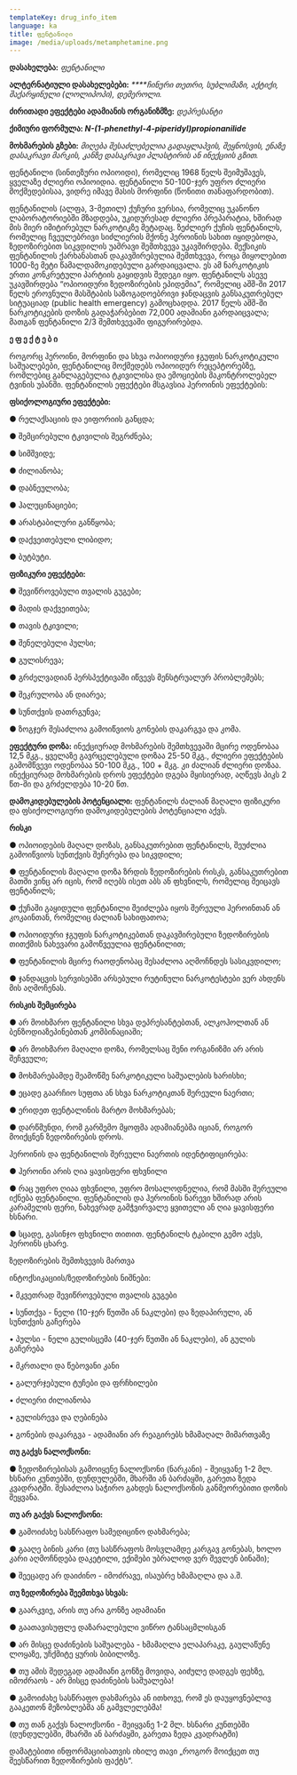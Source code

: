```yaml
---
templateKey: drug_info_item
language: ka
title: ფენტანილი
image: /media/uploads/metamphetamine.png
---
```

**დასახელება:** _ფენტანილი_

**ალტერნატიული დასახელებები:** _****ჩინური თეთრი,  სუბლიმაზი, აქტიქი, შაქარყინული (ლოლიპოპი), დემეროლი._

**ძირითადი ეფექტები ადამიანის ორგანიზმზე:** _დეპრესანტი_

**ქიმიური ფორმულა: _N-(1-phenethyl-4-piperidyl)propionanilide_**

**მოხმარების გზები:** _მიღება შესაძლებელია გადაყლაპვის, შეყნოსვის, ენაზე დასაკრავი მარკის, კანზე დასაკრავი პლასტირის ან ინექციის გზით._

ფენტანილი (სინთეზური ოპიოიდი), რომელიც 1968 წელს შეიმუშავეს, ყველაზე ძლიერი ოპიოიდია. ფენტანილი 50-100-ჯერ უფრო ძლიერი მოქმედებისაა, ვიდრე იმავე მასის მორფინი (წონითი თანაფარდობით). 

ფენტანილის (ალფა, 3-მეთილ) ქუჩური ვერსია, რომელიც უკანონო ლაბორატორიებში მზადდება, უკიდურესად ძლიერი პრეპარატია, ხშირად მის მიერ იმიტირებულ ნარკოტიკზე მეტადაც. ზეძლიერ ქუჩის ფენტანილს, რომელიც ჩვეულებრივი სიძლიერის მქონე ჰეროინის სახით იყიდებოდა, ზედოზირებით სიკვდილის უამრავი შემთხვევა უკავშირდება. მექსიკის ფენტანილის ქარხანასთან დაკავშირებულია შემთხვევა, როცა მიყოლებით 1000-ზე მეტი წამალდამოკიდებული გარდაიცვალა. ეს ამ ნარკოტიკის ერთი კონკრეტული პარტიის გაყიდვის შედეგი იყო. ფენტანილს ასევე უკავშირდება “ოპიოიდური ზედოზირების ეპიდემია”, რომელიც აშშ-ში 2017 წელს ეროვნული მასშტაბის საზოგადოებრივი ჯანდაცვის განსაკუთრებულ სიტუაციად (public health emergency) გამოცხადდა. 2017 წელს აშშ-ში ნარკოტიკების დოზის გადაჭარბებით 72,000 ადამიანი გარდაიცვალა; მათგან ფენტანილი 2/3 შემთხვევაში ფიგურირებდა.

**ე ფ ე ქ ტ ე ბ ი**

როგორც ჰეროინი, მორფინი და სხვა ოპიოიდური ჯგუფის ნარკოტიკული საშუალებები, ფენტანილიც მოქმედებს ოპიოიდურ რეცეპტორებზე, რომლებიც განლაგებულია ტკივილისა და ემოციების მაკონტროლებელ ტვინის უბანში. ფენტანილის ეფექტები მსგავსია ჰეროინის ეფექტების:

**ფსიქოლოგიური ეფექტები:**

●	რელაქსაციის და ეიფორიის განცდა;

●	შემცირებული ტკივილის შეგრძნება;

●	სიმშვიდე;

●	ძილიანობა;

●	დაბნეულობა;

●	ჰალუცინაციები;

●	არასტაბილური განწყობა;

●	დაქვეითებული ლიბიდო;

●	ბუტბუტი.

**ფიზიკური ეფექტები:**

●	შევიწროვებული თვალის გუგები;

●	მადის დაქვეითება;

●	თავის ტკივილი;

●	შენელებული პულსი;

●	გულისრევა;

●	გრძელვადიან პერსპექტივაში იწვევს მენსტრუალურ პრობლემებს;

●	შეკრულობა ან დიარეა;

●	სუნთქვის დათრგუნვა;

●	ზოგჯერ შესაძლოა გამოიწვიოს  გონების დაკარგვა და კომა.

**ეფექტური დოზა:** ინექციურად მოხმარების შემთხვევაში მცირე ოდენობაა 12,5 მკგ.,  ყველაზე გავრცელებული დოზაა 25-50 მკგ., ძლიერი ეფექტების გამომწვევი ოდენობაა 50-100 მკგ., 100 + მკგ. კი ძალიან ძლიერი დოზაა. ინექციურად მოხმარების დროს ეფექტები დგება მყისიერად, აღწევს პიკს 2 წთ-ში და გრძელდება 10-20 წთ. 

**დამოკიდებულების პოტენციალი:** ფენტანილს ძალიან მაღალი ფიზიკური და ფსიქოლოგიური დამოკიდებულების პოტენციალი აქვს. 

**რისკი**

●	ოპიოიდების მაღალ დოზას, განსაკუთრებით ფენტანილს, შეუძლია გამოიწვიოს სუნთქვის შეჩერება და სიკვდილი;

●	ფენტანილის მაღალი დოზა ზრდის ზედოზირების რისკს, განსაკუთრებით მათში ვინც არ იცის, რომ იღებს ისეთ აბს ან ფხვნილს, რომელიც შეიცავს ფენტანილს;

●	ქუჩაში გაყიდული ფენტანილი შეიძლება იყოს შერეული ჰეროინთან ან კოკაინთან, რომელიც ძალიან სახიფათოა;

●	ოპიოიდური ჯგუფის ნარკოტიკებთან დაკავშირებული ზედოზირების თითქმის ნახევარი გამოწვეულია ფენტანილით;

●	ფენტანილის მცირე რაოდენობაც შესაძლოა აღმოჩნდეს სასიკვდილო;

●	ჯანდაცვის სერვისებში არსებული რუტინული ნარკოტესტები ვერ ახდენს მის აღმოჩენას. 

**რისკის შემცირება**

●	არ მოიხმარო ფენტანილი სხვა დეპრესანტებთან, ალკოჰოლთან ან ბენზოდიაზეპინებთან კომბინაციაში;

●	არ მოიხმარო მაღალი დოზა, რომელსაც შენი ორგანიზმი არ არის შეჩვეული;

●	მოხმარებამდე შეამოწმე ნარკოტიკული საშუალების ხარისხი;

●	ეცადე გაარჩიო სუფთა ან სხვა ნარკოტიკთან შერეული ნაერთი;

●	ერიდეთ ფენტალინის მარტო მოხმარებას;

●	დარწმუნდი, რომ გარშემო მყოფმა ადამიანებმა იციან, როგორ მოიქცნენ ზედოზირების დროს.

ჰეროინის და ფენტანილის შერეული ნაერთის იდენტიფიცირება:

●	ჰეროინი არის ღია ყავისფერი ფხვნილი

●	რაც უფრო ღიაა ფხვნილი, უფრო მოსალოდნელია, რომ მასში შერეული იქნება ფენტანილი. ფენტანილის და ჰეროინის ნარევი ხშირად არის კარამელის ფერი, ნახევრად გამჭვირვალე ყვითელი ან ღია ყავისფერი ხსნარი.

●	სცადე, გასინჯო ფხვნილი თითით. ფენტანილს ტკბილი გემო აქვს, ჰეროინს ცხარე. 

ზედოზირების შემთხვევის მართვა

ინტოქსიკაციის/ზედოზირების ნიშნები:

• მკვეთრად შევიწროვებული თვალის გუგები

• სუნთქვა - ნელი (10-ჯერ წუთში ან ნაკლები) და ზედაპირული, ან სუნთქვის გაჩერება

• პულსი - ნელი გულისცემა (40-ჯერ წუთში ან ნაკლები), ან გულის გაჩერება

• მკრთალი და წებოვანი კანი

• გალურჯებული ტუჩები და ფრჩხილები

• ძლიერი ძილიანობა

• გულისრევა და ღებინება

• გონების დაკარგვა - ადამიანი არ რეაგირებს ხმამაღალ მიმართვაზე

**თუ გაქვს ნალოქსონი:**

●	ზედოზირებისას გამოიყენე ნალოქსონი (ნარკანი) - შეიყვანე 1-2 მლ. ხსნარი კუნთებში, დუნდულებში, მხარში ან ბარძაყში, გარეთა ზედა კვადრატში. შესაძლოა საჭირო გახდეს ნალოქსონის განმეორებითი დოზის შეყვანა.

**თუ არ გაქვს ნალოქსონი:**

●	გამოიძახე სასწრაფო სამედიცინო დახმარება;

●	გააღე ბინის კარი (თუ სასწრაფოს მოსვლამდე კარგავ გონებას, ხოლო კარი აღმოჩნდება დაკეტილი, ექიმები უბრალოდ ვერ შევლენ ბინაში);

●	შეეცადე არ დაიძინო - იმოძრავე, ისაუბრე ხმამაღლა და ა.შ.

**თუ ზედოზირება შეემთხვა სხვას:**

●	გაარკვიე, არის თუ არა გონზე ადამიანი

●	გაათავისუფლე დაზარალებული ვიწრო ტანსაცმლისგან

●	არ მისცე დაძინების საშუალება - ხმამაღლა ელაპარაკე, გაულაწუნე ლოყაზე, უჩქმიტე ყურის ბიბილოზე.

●	თუ ამის შედეგად ადამიანი გონზე მოვიდა, აიძულე დადგეს ფეხზე, იმოძრაოს - არ მისცე დაძინების საშუალება!

●	გამოიძახე სასწრაფო დახმარება ან ითხოვე, რომ ეს დაუყოვნებლივ გააკეთონ მეზობლებმა ან გამვლელებმა!

●	თუ თან გაქვს ნალოქსონი - შეიყვანე 1-2 მლ. ხსნარი კუნთებში (დუნდულებში, მხარში ან ბარძაყში, გარეთა ზედა კვადრატში)

დამატებითი ინფორმაციისათვის იხილე თავი „როგორ მოიქცეთ თუ შეესწარით ზედოზირების ფაქტს“.
